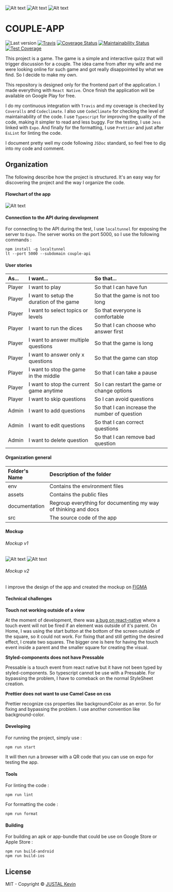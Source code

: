 ![Alt text](documentation/app/v2/1.png?raw=true "Couple-app-1")
![Alt text](documentation/app/v2/2.png?raw=true "Couple-app-2")
![Alt text](documentation/app/v2/3.png?raw=true "Couple-app-3")

# COUPLE-APP

![Last version](https://img.shields.io/github/v/tag/justalk/couple-app.svg?style=flat-square)
[![Travis](https://img.shields.io/travis/com/justalk/couple-app.svg?style=flat-square)](https://travis-ci.com/github/JustalK/couple-app)
[![Coverage Status](https://coveralls.io/repos/github/JustalK/COUPLE-APP/badge.svg?branch=master)](https://coveralls.io/github/JustalK/COUPLE-APP?branch=master)
[![Maintainability Status](https://api.codeclimate.com/v1/badges/c8485eedcb2181b6908a/maintainability)](https://codeclimate.com/github/JustalK/COUPLE-APP/maintainability)
[![Test Coverage](https://api.codeclimate.com/v1/badges/c8485eedcb2181b6908a/test_coverage)](https://codeclimate.com/github/JustalK/COUPLE-APP/test_coverage)

This project is a game. The game is a simple and interactive quizz that will trigger discussion for a couple. The idea came from after my wife and me were looking online for such game and got really disappointed by what we find. So I decide to make my own.

This repository is designed only for the frontend part of the application. I made everything with `React Native`. Once finish the application will be available on Google Play for free.

I do my continuous integration with `Travis` and my coverage is checked by `Coveralls` and `Codeclimate`. I also use `CodeClimate` for checking the level of maintainability of the code. I use `Typescript` for improving the quality of the code, making it simpler to read and less buggy. For the testing, I use `Jess` linked with `Expo`. And finally for the formatting, I use `Prettier` and just after `EsLint` for linting the code.

I document pretty well my code following `JSDoc` standard, so feel free to dig into my code and comment.

## Organization

The following describe how the project is structured. It's an easy way for discovering the project and the way I organize the code.

#### Flowchart of the app

![Alt text](documentation/process/flowchart.png?raw=true "PORTFOLIO-Flowchart")

#### Connection to the API during development

For connecting to the API during the test, I use `localtunnel` for exposing the server to `Expo`. The server works on the port 5000, so I use the following commands :

```
npm install -g localtunnel
lt --port 5000 --subdomain couple-api
```

#### User stories

| As...  | I want...                                            | So that...                                    |
| :----- | :--------------------------------------------------- | :-------------------------------------------- |
| Player | I want to play                                       | So that I can have fun                        |
| Player | I want to setup the duration of the game             | So that the game is not too long              |
| Player | I want to select topics or levels                    | So that everyone is comfortable               |
| Player | I want to run the dices                              | So that I can choose who answer first         |
| Player | I want to answer multiple questions                  | So that the game is long                      |
| Player | I want to answer only x questions                    | So that the game can stop                     |
| Player | I want to stop the game in the middle                | So that I can take a pause                    |
| Player | I want to stop the current game anytime              | So I can restart the game or change options   |
| Player | I want to skip questions                             | So I can avoid questions                      |
| Admin  | I want to add questions                              | So that I can increase the number of question |
| Admin  | I want to edit questions                             | So that I can correct questions               |
| Admin  | I want to delete question                            | So that I can remove bad question             |

#### Organization general

| Folder's Name | Description of the folder                                                                     |
| :------------ | :-------------------------------------------------------------------------------------------- |
| env           | Contains the environment files                                                                |
| assets        | Contains the public files                                                                     |
| documentation | Regroup everything for documenting my way of thinking and docs                                |
| src           | The source code of the app                                                                    |

#### Mockup

###### Mockup v1

![Alt text](documentation/mockups/home.jpg?raw=true "COUPLE-APP-HOME")
![Alt text](documentation/mockups/question.jpg?raw=true "COUPLE-APP-QUESTIONS")

###### Mockup v2

I improve the design of the app and created the mockup on [FIGMA](https://www.figma.com/proto/fK0lEXn2VcFoHc9RtRkcSj/Do-you-know-me?node-id=1%3A2&scaling=scale-down)

#### Technical challenges

**Touch not working outside of a view**

At the moment of development, there was [a bug on react-native](https://github.com/facebook/react-native/issues/27232) where a touch event will not be fired if an element was outside of it's parent. On Home, I was using the start button at the bottom of the screen outside of the square, so it could not work. For fixing that and still getting the desired effect, I create two squares. The bigger one is here for having the touch event inside a parent and the smaller square for creating the visual.

**Styled-components does not have Pressable**

Pressable is a touch event from react native but it have not been typed by styled-components. So typescript cannot be use with a Pressable. For bypassing the problem, I have to comeback on the normal StyleSheet creation.

**Prettier does not want to use Camel Case on css**

Prettier recognize css properties like backgroundColor as an error. So for fixing and bypassing the problem. I use another convention like background-color.

#### Developing

For running the project, simply use :

```
npm run start
```

It will then run a browser with a QR code that you can use on expo for testing the app.

#### Tools

For linting the code :
```
npm run lint
```

For formatting the code :
```
npm run format
```

#### Building

For building an apk or app-bundle that could be use on Google Store or Apple Store :
```
npm run build-android
npm run build-ios
```

## License

MIT - Copyright &copy; [JUSTAL Kevin](http://justalk.online/)
